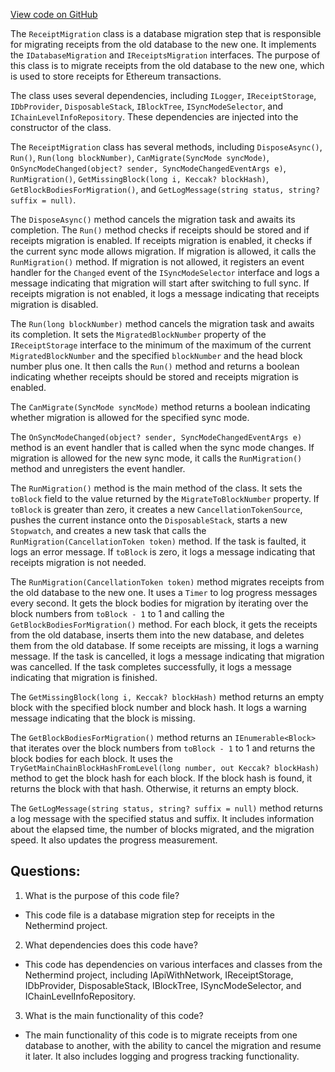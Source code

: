 [View code on GitHub](https://github.com/NethermindEth/nethermind/src/Nethermind/Nethermind.Init/Steps/Migrations/ReceiptMigration.cs)

The `ReceiptMigration` class is a database migration step that is responsible for migrating receipts from the old database to the new one. It implements the `IDatabaseMigration` and `IReceiptsMigration` interfaces. The purpose of this class is to migrate receipts from the old database to the new one, which is used to store receipts for Ethereum transactions. 

The class uses several dependencies, including `ILogger`, `IReceiptStorage`, `IDbProvider`, `DisposableStack`, `IBlockTree`, `ISyncModeSelector`, and `IChainLevelInfoRepository`. These dependencies are injected into the constructor of the class. 

The `ReceiptMigration` class has several methods, including `DisposeAsync()`, `Run()`, `Run(long blockNumber)`, `CanMigrate(SyncMode syncMode)`, `OnSyncModeChanged(object? sender, SyncModeChangedEventArgs e)`, `RunMigration()`, `GetMissingBlock(long i, Keccak? blockHash)`, `GetBlockBodiesForMigration()`, and `GetLogMessage(string status, string? suffix = null)`. 

The `DisposeAsync()` method cancels the migration task and awaits its completion. The `Run()` method checks if receipts should be stored and if receipts migration is enabled. If receipts migration is enabled, it checks if the current sync mode allows migration. If migration is allowed, it calls the `RunMigration()` method. If migration is not allowed, it registers an event handler for the `Changed` event of the `ISyncModeSelector` interface and logs a message indicating that migration will start after switching to full sync. If receipts migration is not enabled, it logs a message indicating that receipts migration is disabled. 

The `Run(long blockNumber)` method cancels the migration task and awaits its completion. It sets the `MigratedBlockNumber` property of the `IReceiptStorage` interface to the minimum of the maximum of the current `MigratedBlockNumber` and the specified `blockNumber` and the head block number plus one. It then calls the `Run()` method and returns a boolean indicating whether receipts should be stored and receipts migration is enabled. 

The `CanMigrate(SyncMode syncMode)` method returns a boolean indicating whether migration is allowed for the specified sync mode. 

The `OnSyncModeChanged(object? sender, SyncModeChangedEventArgs e)` method is an event handler that is called when the sync mode changes. If migration is allowed for the new sync mode, it calls the `RunMigration()` method and unregisters the event handler. 

The `RunMigration()` method is the main method of the class. It sets the `toBlock` field to the value returned by the `MigrateToBlockNumber` property. If `toBlock` is greater than zero, it creates a new `CancellationTokenSource`, pushes the current instance onto the `DisposableStack`, starts a new `Stopwatch`, and creates a new task that calls the `RunMigration(CancellationToken token)` method. If the task is faulted, it logs an error message. If `toBlock` is zero, it logs a message indicating that receipts migration is not needed. 

The `RunMigration(CancellationToken token)` method migrates receipts from the old database to the new one. It uses a `Timer` to log progress messages every second. It gets the block bodies for migration by iterating over the block numbers from `toBlock - 1` to 1 and calling the `GetBlockBodiesForMigration()` method. For each block, it gets the receipts from the old database, inserts them into the new database, and deletes them from the old database. If some receipts are missing, it logs a warning message. If the task is cancelled, it logs a message indicating that migration was cancelled. If the task completes successfully, it logs a message indicating that migration is finished. 

The `GetMissingBlock(long i, Keccak? blockHash)` method returns an empty block with the specified block number and block hash. It logs a warning message indicating that the block is missing. 

The `GetBlockBodiesForMigration()` method returns an `IEnumerable<Block>` that iterates over the block numbers from `toBlock - 1` to 1 and returns the block bodies for each block. It uses the `TryGetMainChainBlockHashFromLevel(long number, out Keccak? blockHash)` method to get the block hash for each block. If the block hash is found, it returns the block with that hash. Otherwise, it returns an empty block. 

The `GetLogMessage(string status, string? suffix = null)` method returns a log message with the specified status and suffix. It includes information about the elapsed time, the number of blocks migrated, and the migration speed. It also updates the progress measurement.
## Questions: 
 1. What is the purpose of this code file?
- This code file is a database migration step for receipts in the Nethermind project.

2. What dependencies does this code have?
- This code has dependencies on various interfaces and classes from the Nethermind project, including IApiWithNetwork, IReceiptStorage, IDbProvider, DisposableStack, IBlockTree, ISyncModeSelector, and IChainLevelInfoRepository.

3. What is the main functionality of this code?
- The main functionality of this code is to migrate receipts from one database to another, with the ability to cancel the migration and resume it later. It also includes logging and progress tracking functionality.